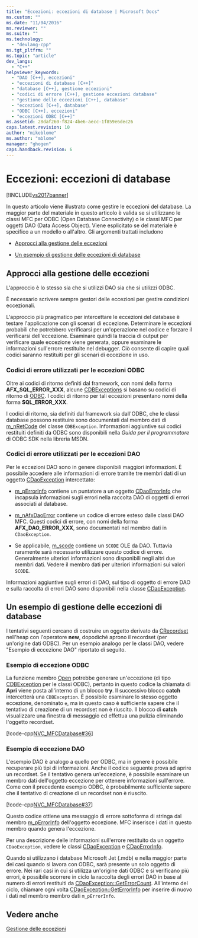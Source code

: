 ```yaml
---
title: "Eccezioni: eccezioni di database | Microsoft Docs"
ms.custom: ""
ms.date: "11/04/2016"
ms.reviewer: ""
ms.suite: ""
ms.technology: 
  - "devlang-cpp"
ms.tgt_pltfrm: ""
ms.topic: "article"
dev_langs: 
  - "C++"
helpviewer_keywords: 
  - "DAO [C++], eccezioni"
  - "eccezioni di database [C++]"
  - "database [C++], gestione eccezioni"
  - "codici di errore [C++], gestione eccezioni database"
  - "gestione delle eccezioni [C++], database"
  - "eccezioni [C++], database"
  - "ODBC [C++], eccezioni"
  - "eccezioni ODBC [C++]"
ms.assetid: 28daf260-f824-4be6-aecc-1f859e6dec26
caps.latest.revision: 10
author: "mikeblome"
ms.author: "mblome"
manager: "ghogen"
caps.handback.revision: 6
---
```

# Eccezioni: eccezioni di database
[!INCLUDE[vs2017banner](../assembler/inline/includes/vs2017banner.md)]

In questo articolo viene illustrato come gestire le eccezioni del database.  La maggior parte del materiale in questo articolo è valida se si utilizzano le classi MFC per ODBC \(Open Database Connectivity\) o le classi MFC per oggetti DAO \(Data Access Object\).  Viene esplicitato se del materiale è specifico a un modello o all'altro.  Gli argomenti trattati includono  
  
-   [Approcci alla gestione delle eccezioni](#_core_approaches_to_exception_handling)  
  
-   [Un esempio di gestione delle eccezioni di database](#_core_a_database_exception.2d.handling_example)  
  
##  <a name="_core_approaches_to_exception_handling"></a> Approcci alla gestione delle eccezioni  
 L'approccio è lo stesso sia che si utilizzi DAO sia che si utilizzi ODBC.  
  
 È necessario scrivere sempre gestori delle eccezioni per gestire condizioni eccezionali.  
  
 L'approccio più pragmatico per intercettare le eccezioni del database è testare l'applicazione con gli scenari di eccezione.  Determinare le eccezioni probabili che potrebbero verificarsi per un'operazione nel codice e forzare il verificarsi dell'eccezione.  Esaminare quindi la traccia di output per verificare quale eccezione viene generata, oppure esaminare le informazioni sull'errore restituite nel debugger.  Ciò consente di capire quali codici saranno restituiti per gli scenari di eccezione in uso.  
  
### Codici di errore utilizzati per le eccezioni ODBC  
 Oltre ai codici di ritorno definiti dal framework, con nomi della forma **AFX\_SQL\_ERROR\_XXX**, alcune [CDBExceptions](../mfc/reference/cdbexception-class.md) si basano su codici di ritorno di [ODBC](../data/odbc/odbc-basics.md).  I codici di ritorno per tali eccezioni presentano nomi della forma **SQL\_ERROR\_XXX**.  
  
 I codici di ritorno, sia definiti dal framework sia dall'ODBC, che le classi database possono restituire sono documentati dal membro dati di [m\_nRetCode](../Topic/CDBException::m_nRetCode.md) del classe `CDBException`.  Informazioni aggiuntive sui codici restituiti definiti da ODBC sono disponibili nella *Guida per il programmatore* di ODBC SDK nella libreria MSDN.  
  
### Codici di errore utilizzati per le eccezioni DAO  
 Per le eccezioni DAO sono in genere disponibili maggiori informazioni.  È possibile accedere alle informazioni di errore tramite tre membri dati di un oggetto [CDaoException](../mfc/reference/cdaoexception-class.md) intercettato:  
  
-   [m\_pErrorInfo](../Topic/CDaoException::m_pErrorInfo.md) contiene un puntatore a un oggetto [CDaoErrorInfo](../mfc/reference/cdaoerrorinfo-structure.md) che incapsula informazioni sugli errori nella raccolta DAO di oggetti di errori associati al database.  
  
-   [m\_nAfxDaoError](../Topic/CDaoException::m_nAfxDaoError.md) contiene un codice di errore esteso dalle classi DAO MFC.  Questi codici di errore, con nomi della forma **AFX\_DAO\_ERROR\_XXX**, sono documentati nel membro dati in `CDaoException`.  
  
-   Se applicabile, [m\_scode](../Topic/CDaoException::m_scode.md) contiene un `SCODE` OLE da DAO.  Tuttavia raramente sarà necessario utilizzare questo codice di errore.  Generalmente ulteriori informazioni sono disponibili negli altri due membri dati.  Vedere il membro dati per ulteriori informazioni sui valori `SCODE`.  
  
 Informazioni aggiuntive sugli errori di DAO, sul tipo di oggetto di errore DAO e sulla raccolta di errori DAO sono disponibili nella classe [CDaoException](../mfc/reference/cdaoexception-class.md).  
  
##  <a name="_core_a_database_exception.2d.handling_example"></a> Un esempio di gestione delle eccezioni di database  
 I tentativi seguenti cercano di costruire un oggetto derivato da [CRecordset](../mfc/reference/crecordset-class.md) nell'heap con l'operatore **new**, dopodiché aprono il recordset \(per un'origine dati ODBC\).  Per un esempio analogo per le classi DAO, vedere "Esempio di eccezione DAO" riportato di seguito.  
  
### Esempio di eccezione ODBC  
 La funzione membro [Open](../Topic/CRecordset::Open.md) potrebbe generare un'eccezione \(di tipo [CDBException](../mfc/reference/cdbexception-class.md) per le classi ODBC\), pertanto in questo codice la chiamata di **Apri** viene posta all'interno di un blocco **try**.  Il successivo blocco **catch** intercetterà una `CDBException`.  È possibile esaminare lo stesso oggetto eccezione, denominato `e`, ma in questo caso è sufficiente sapere che il tentativo di creazione di un recordset non è riuscito.  Il blocco di **catch** visualizzare una finestra di messaggio ed effettua una pulizia eliminando l'oggetto recordset.  
  
 [!code-cpp[NVC_MFCDatabase#36](../mfc/codesnippet/CPP/exceptions-database-exceptions_1.cpp)]  
  
### Esempio di eccezione DAO  
 L'esempio DAO è analogo a quello per ODBC, ma in genere è possibile recuperare più tipi di informazioni.  Anche il codice seguente prova ad aprire un recordset.  Se il tentativo genera un'eccezione, è possibile esaminare un membro dati dell'oggetto eccezione per ottenere informazioni sull'errore.  Come con il precedente esempio ODBC, è probabilmente sufficiente sapere che il tentativo di creazione di un recordset non è riuscito.  
  
 [!code-cpp[NVC_MFCDatabase#37](../mfc/codesnippet/CPP/exceptions-database-exceptions_2.cpp)]  
  
 Questo codice ottiene una messaggio di errore sottoforma di stringa dal membro [m\_pErrorInfo](../Topic/CDaoException::m_pErrorInfo.md) dell'oggetto eccezione.  MFC inserisce i dati in questo membro quando genera l'eccezione.  
  
 Per una descrizione delle informazioni sull'errore restituito da un oggetto `CDaoException`, vedere le classi [CDaoException](../mfc/reference/cdaoexception-class.md) e [CDaoErrorInfo](../mfc/reference/cdaoerrorinfo-structure.md).  
  
 Quando si utilizzano i database Microsoft Jet \(.mdb\) e nella maggior parte dei casi quando si lavora con ODBC, sarà presente un solo oggetto di errore.  Nei rari casi in cui si utilizza un'origine dati ODBC e si verificano più errori, è possibile scorrere in ciclo la raccolta degli errori DAO in base al numero di errori restituiti da [CDaoException::GetErrorCount](../Topic/CDaoException::GetErrorCount.md).  All'interno del ciclo, chiamare ogni volta [CDaoException::GetErrorInfo](../Topic/CDaoException::GetErrorInfo.md) per inserire di nuovo i dati nel membro membro dati `m_pErrorInfo`.  
  
## Vedere anche  
 [Gestione delle eccezioni](../mfc/exception-handling-in-mfc.md)
